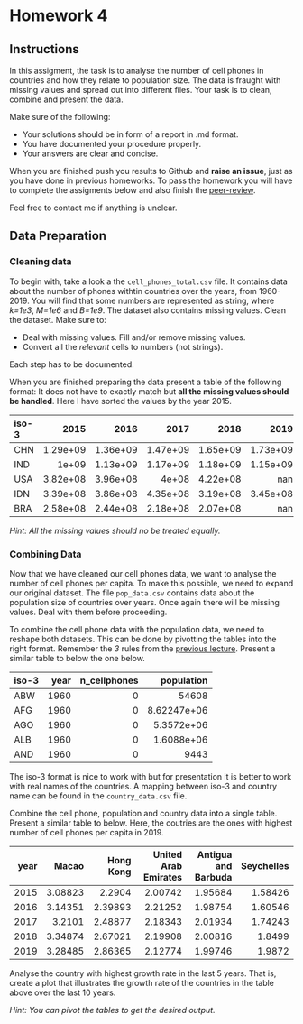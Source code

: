 # Homework 4

## Instructions

In this assigment, the task is to analyse the number of cell phones in countries
and how they relate to population size. The data is fraught with missing values
and spread out into different files. Your task is to clean, combine and present
the data.  

Make sure of the following:
- Your solutions should be in form of a report in .md format.
- You have documented your procedure properly. 
- Your answers are clear and concise.

When you are finished push you results to Github and **raise an issue**, just as you
have done in previous homeworks. To pass the homework you will have to complete
the assigments below and also finish the [peer-review](/homework/#peer-review).

Feel free to contact me if anything is unclear.

## Data Preparation
### Cleaning data 

To begin with, take a look a the `cell_phones_total.csv` file. It contains data
about the number of phones withtin countries over the years, from 1960-2019. You
will find that some numbers are represented as string, where *k=1e3*, *M=1e6*
and *B=1e9*. The dataset also contains missing values. Clean the
dataset. Make sure to: 

- Deal with missing values. Fill and/or remove missing values.
- Convert all the *relevant* cells to numbers (not strings).

Each step has to be documented.

When you are finished preparing the data present a table of the following
format: It does not have to exactly match but **all the missing values should be
handled**. Here I have sorted the values by the year 2015.

| iso-3   |     2015 |     2016 |     2017 |     2018 |       2019 |
|:--------|---------:|---------:|---------:|---------:|-----------:|
| CHN     | 1.29e+09 | 1.36e+09 | 1.47e+09 | 1.65e+09 |   1.73e+09 |
| IND     | 1e+09    | 1.13e+09 | 1.17e+09 | 1.18e+09 |   1.15e+09 |
| USA     | 3.82e+08 | 3.96e+08 | 4e+08    | 4.22e+08 | nan        |
| IDN     | 3.39e+08 | 3.86e+08 | 4.35e+08 | 3.19e+08 |   3.45e+08 |
| BRA     | 2.58e+08 | 2.44e+08 | 2.18e+08 | 2.07e+08 | nan        |

*Hint: All the missing values should no be treated equally.*

### Combining Data 

Now that we have cleaned our cell phones data, we want to analyse the number of
cell phones per capita. To make this possible, we need to expand our original dataset.
The file `pop_data.csv` contains data about the population size of countries
over years. Once again there will be missing values. Deal with them before
proceeding. 

To combine the cell phone data with the population data, we need to reshape
both datasets. This can be done by pivotting the tables into the right format.
Remember the *3* rules from the [previous
lecture](/lectures/5#structuring-the-data). Present a similar table to below the
one below.

| iso-3   |   year |   n_cellphones |      population |
|:--------|-------:|---------------:|----------------:|
| ABW     |   1960 |              0 | 54608           |
| AFG     |   1960 |              0 |     8.62247e+06 |
| AGO     |   1960 |              0 |     5.3572e+06  |
| ALB     |   1960 |              0 |     1.6088e+06  |
| AND     |   1960 |              0 |  9443           |

The iso-3 format is nice to work with but for presentation it is better to work
with real names of the countries. A mapping between iso-3 and country name can
be found in the `country_data.csv` file.

Combine the cell phone, population and country data into a single table. Present
a similar table to below. Here, the coutries are the ones with highest number of
cell phones per capita in 2019. 

|   year |   Macao |   Hong Kong |   United Arab Emirates |   Antigua and Barbuda |   Seychelles |
|-------:|--------:|------------:|-----------------------:|----------------------:|-------------:|
|   2015 | 3.08823 |     2.2904  |                2.00742 |               1.95684 |      1.58426 |
|   2016 | 3.14351 |     2.39893 |                2.21252 |               1.98754 |      1.60546 |
|   2017 | 3.2101  |     2.48877 |                2.18343 |               2.01934 |      1.74243 |
|   2018 | 3.34874 |     2.67021 |                2.19908 |               2.00816 |      1.8499  |
|   2019 | 3.28485 |     2.86365 |                2.12774 |               1.99746 |      1.9872  |

Analyse the country with highest growth rate in the last 5 years. That is,
create a plot that illustrates the growth rate of the countries in the table
above over the last 10 years.

*Hint: You can pivot the tables to get the desired output.*
